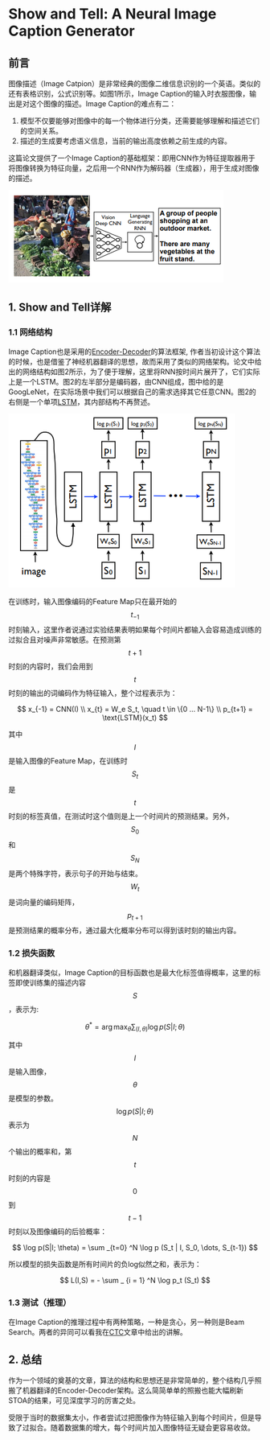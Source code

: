 # Show and Tell: A Neural Image Caption Generator

## 前言

图像描述（Image Catpion）是非常经典的图像二维信息识别的一个英语。类似的还有表格识别，公式识别等。如图1所示，Image Caption的输入时衣服图像，输出是对这个图像的描述。Image Caption的难点有二：

1. 模型不仅要能够对图像中的每一个物体进行分类，还需要能够理解和描述它们的空间关系。
2. 描述的生成要考虑语义信息，当前的输出高度依赖之前生成的内容。

这篇论文提供了一个Image Caption的基础框架：即用CNN作为特征提取器用于将图像转换为特征向量，之后用一个RNN作为解码器（生成器），用于生成对图像的描述。

![](/assets/SAndT_1.png)

## 1. Show and Tell详解

### 1.1 网络结构

Image Caption也是采用的[Encoder-Decoder](https://senliuy.gitbooks.io/advanced-deep-learning/content/di-er-zhang-ff1a-xu-lie-mo-xing/learning-phrase-representations-using-rnn-encoder-decoder-for-statistical-machine-translation.html)的算法框架, 作者当初设计这个算法的时候，也是借鉴了神经机器翻译的思想，故而采用了类似的网络架构。论文中给出的网络结构如图2所示，为了便于理解，这里将RNN按时间片展开了，它们实际上是一个LSTM。图2的左半部分是编码器，由CNN组成，图中给的是GoogLeNet，在实际场景中我们可以根据自己的需求选择其它任意CNN。图2的右侧是一个单项[LSTM](https://senliuy.gitbooks.io/advanced-deep-learning/content/di-er-zhang-ff1a-xu-lie-mo-xing/about-long-short-term-memory.html)，其内部结构不再赘述。

![](/assets/SAndT_2.png)

在训练时，输入图像编码的Feature Map只在最开始的$$t_{-1}$$时刻输入，这里作者说通过实验结果表明如果每个时间片都输入会容易造成训练的过拟合且对噪声非常敏感。在预测第$$t+1$$时刻的内容时，我们会用到$$t$$时刻的输出的词编码作为特征输入，整个过程表示为：

$$
x_{-1} = CNN(I)
\\
x_{t} = W_e S_t, \quad t \in \{0 ... N-1\}
\\
p_{t+1} = \text{LSTM}(x_t)
$$

其中$$I$$是输入图像的Feature Map，在训练时$$S_t$$是$$t$$时刻的标签真值，在测试时这个值则是上一个时间片的预测结果。另外，$$S_0$$和$$S_N$$是两个特殊字符，表示句子的开始与结束。$$W_t$$是词向量的编码矩阵，$$p_{t+1}$$是预测结果的概率分布，通过最大化概率分布可以得到该时刻的输出内容。


### 1.2 损失函数

和机器翻译类似，Image Caption的目标函数也是最大化标签值得概率，这里的标签即使训练集的描述内容$$S$$，表示为:


$$
\theta ^ * = \arg \max _ {\theta} \sum _{ (I, \theta) } \log p(S|I; \theta)
$$


其中$$I$$是输入图像，$$\theta$$是模型的参数。$$\log p(S|I; \theta)$$ 表示为$$N$$个输出的概率和，第$$t$$时刻的内容是$$0$$到$$t-1$$时刻以及图像编码的后验概率：


$$
\log p(S|I; \theta) = \sum _{t=0} ^N \log p (S_t | I, S_0, \dots, S_{t-1})
$$

所以模型的损失函数是所有时间片的负log似然之和，表示为：

$$
L(I,S) = - \sum _ {i = 1} ^N \log p_t (S_t)
$$

### 1.3 测试（推理）

在Image Caption的推理过程中有两种策略，一种是贪心，另一种则是Beam Search。两者的异同可以看我在[CTC](https://senliuy.gitbooks.io/advanced-deep-learning/content/di-er-zhang-ff1a-xu-lie-mo-xing/connectionist-temporal-classification-labelling-unsegmented-sequence-data-with-recurrent-neural-networks.html)文章中给出的讲解。

## 2. 总结

作为一个领域的奠基的文章，算法的结构和思想还是非常简单的，整个结构几乎照搬了机器翻译的Encoder-Decoder架构。这么简简单单的照搬也能大幅刷新STOA的结果，可见深度学习的厉害之处。

受限于当时的数据集太小，作者尝试过把图像作为特征输入到每个时间片，但是导致了过拟合。随着数据集的增大，每个时间片加入图像特征无疑会更容易收敛。
